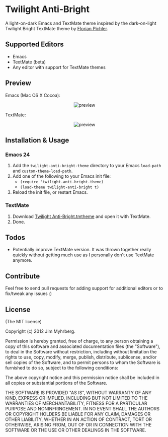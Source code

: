 # Twilight Anti-Bright

A light-on-dark Emacs and TextMate theme inspired by the dark-on-light
Twilight Bright TextMate theme by [Florian Pichler][pichfl].

[pichfl]: http://einserver.de/goodies

## Supported Editors

* Emacs
* TextMate (beta)
* Any editor with support for TextMate themes

## Preview

Emacs (Mac OS X Cocoa):

<div style="text-align: center">
  <img src="https://github.com/jimeh/twilight-anti-bright-theme/raw/master/preview/emacs-gui.png" alt="preview" />
</div>

TextMate:

<div style="text-align: center">
  <img src="https://github.com/jimeh/twilight-anti-bright-theme/raw/master/preview/textmate.png" alt="preview" />
</div>

## Installation & Usage

### Emacs 24

1. Add the `twilight-anti-bright-theme` directory to your Emacs `load-path`
   and `custom-theme-load-path`.
2. Add one of the following to your Emacs init file:
    - `(require 'twilight-anti-bright-theme)`
    - `(load-theme twilight-anti-bright t)`
3. Reload the init file, or restart Emacs.

### TextMate

1. Download [Twilight Anti-Bright.tmtheme][tmtheme] and open it with TextMate.
2. Done.

[tmtheme]: https://github.com/jimeh/twilight-anti-bright-theme/raw/master/Twilight%20Anti-Bright.tmTheme

## Todos

* Potentially improve TextMate version. It was thrown together really quickly
  without getting much use as I personally don't use TextMate anymore.

## Contribute

Feel free to send pull requests for adding support for additional editors
or to fix/tweak any issues :)

## License

(The MIT license)

Copyright (c) 2012 Jim Myhrberg.

Permission is hereby granted, free of charge, to any person obtaining a copy
of this software and associated documentation files (the "Software"), to deal
in the Software without restriction, including without limitation the rights
to use, copy, modify, merge, publish, distribute, sublicense, and/or sell
copies of the Software, and to permit persons to whom the Software is
furnished to do so, subject to the following conditions:

The above copyright notice and this permission notice shall be included in all
copies or substantial portions of the Software.

THE SOFTWARE IS PROVIDED "AS IS", WITHOUT WARRANTY OF ANY KIND, EXPRESS OR
IMPLIED, INCLUDING BUT NOT LIMITED TO THE WARRANTIES OF MERCHANTABILITY,
FITNESS FOR A PARTICULAR PURPOSE AND NONINFRINGEMENT. IN NO EVENT SHALL THE
AUTHORS OR COPYRIGHT HOLDERS BE LIABLE FOR ANY CLAIM, DAMAGES OR OTHER
LIABILITY, WHETHER IN AN ACTION OF CONTRACT, TORT OR OTHERWISE, ARISING FROM,
OUT OF OR IN CONNECTION WITH THE SOFTWARE OR THE USE OR OTHER DEALINGS IN THE
SOFTWARE.
